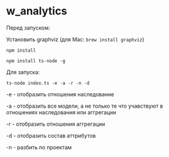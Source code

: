 # w_analytics

Перед запуском:

Установить graphviz (для Mac: `brew install graphviz`)

```npm install```

```npm install ts-node -g```

Для запуска:

```ts-node index.ts -e -a -r -n -d```

-e - отобразить отношения наследование

-a - отобразить все модели, а не только те что учавствуют в отношениях наследования или аггрегации

-r - отобразить отношения аггрегации

-d - отобразить состав аттрибутов

-n - разбить по проектам
